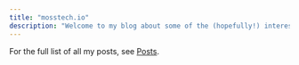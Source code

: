 ```yaml
---
title: "mosstech.io"
description: "Welcome to my blog about some of the (hopefully!) interesting things I do with technology"
---
```


For the full list of all my posts, see [Posts](/posts/).
